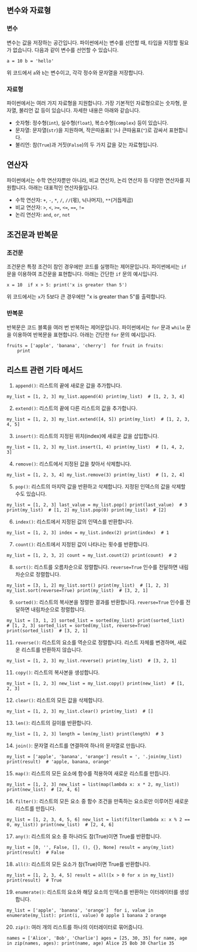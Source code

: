 ## 변수와 자료형

### 변수

변수는 값을 저장하는 공간입니다. 파이썬에서는 변수를 선언할 때, 타입을 지정할 필요가 없습니다. 다음과 같이 변수를 선언할 수 있습니다.

`a = 10
b = 'hello'`

위 코드에서 `a`와 `b`는 변수이고, 각각 정수와 문자열을 저장합니다.

### 자료형

파이썬에서는 여러 가지 자료형을 지원합니다. 가장 기본적인 자료형으로는 숫자형, 문자열, 불리언 값 등이 있습니다. 자세한 내용은 아래와 같습니다.

- 숫자형: 정수형(`int`), 실수형(`float`), 복소수형(`complex`) 등이 있습니다.
- 문자열: 문자열(`str`)을 지원하며, 작은따옴표(`'`)나 큰따옴표(`"`)로 감싸서 표현합니다.
- 불리언: 참(`True`)과 거짓(`False`)의 두 가지 값을 갖는 자료형입니다.

## 연산자

파이썬에서는 수학 연산자뿐만 아니라, 비교 연산자, 논리 연산자 등 다양한 연산자를 지원합니다. 아래는 대표적인 연산자들입니다.

- 수학 연산자: `+`, `-`, `*`, `/`, `//`(몫), `%`(나머지), `**`(거듭제곱)
- 비교 연산자: `>`, `<`, `>=`, `<=`, `==`, `!=`
- 논리 연산자: `and`, `or`, `not`

## 조건문과 반복문

### 조건문

조건문은 특정 조건이 참인 경우에만 코드를 실행하는 제어문입니다. 파이썬에서는 `if` 문을 이용하여 조건문을 표현합니다. 아래는 간단한 `if` 문의 예시입니다.

`x = 10 
if x > 5: print('x is greater than 5') `

위 코드에서는 `x`가 5보다 큰 경우에만 "x is greater than 5"를 출력합니다.

### 반복문

반복문은 코드 블록을 여러 번 반복하는 제어문입니다. 파이썬에서는 `for` 문과 `while` 문을 이용하여 반복문을 표현합니다. 아래는 간단한 `for` 문의 예시입니다.

`fruits = ['apple', 'banana', 'cherry'] 
 for fruit in fruits:     
    print`

## 리스트 관련 기타 메서드

1. `append()`: 리스트의 끝에 새로운 값을 추가합니다.

`my_list = [1, 2, 3]
my_list.append(4)
print(my_list)  # [1, 2, 3, 4]` 



2. `extend()`: 리스트의 끝에 다른 리스트의 값을 추가합니다.

`my_list = [1, 2, 3]
my_list.extend([4, 5])
print(my_list)  # [1, 2, 3, 4, 5]`



3. `insert()`: 리스트의 지정된 위치(index)에 새로운 값을 삽입합니다.

`my_list = [1, 2, 3]
my_list.insert(1, 4)
print(my_list)  # [1, 4, 2, 3]`



4. `remove()`: 리스트에서 지정된 값을 찾아서 삭제합니다.

`my_list = [1, 2, 3, 4]
my_list.remove(3)
print(my_list)  # [1, 2, 4]`



5. `pop()`: 리스트의 마지막 값을 반환하고 삭제합니다. 지정된 인덱스의 값을 삭제할 수도 있습니다.

`my_list = [1, 2, 3]
last_value = my_list.pop()
print(last_value)  # 3
print(my_list)  # [1, 2]
my_list.pop(0)
print(my_list)  # [2]`



6. `index()`: 리스트에서 지정된 값의 인덱스를 반환합니다.

`my_list = [1, 2, 3]
index = my_list.index(2)
print(index)  # 1`



7. `count()`: 리스트에서 지정된 값이 나타나는 횟수를 반환합니다.

`my_list = [1, 2, 3, 2]
count = my_list.count(2)
print(count)  # 2`



8. `sort()`: 리스트를 오름차순으로 정렬합니다. `reverse=True` 인수를 전달하면 내림차순으로 정렬합니다.

`my_list = [3, 1, 2]
my_list.sort()
print(my_list)  # [1, 2, 3]
my_list.sort(reverse=True)
print(my_list)  # [3, 2, 1]`



9. `sorted()`: 리스트의 복사본을 정렬한 결과를 반환합니다. `reverse=True` 인수를 전달하면 내림차순으로 정렬합니다.

`my_list = [3, 1, 2]
sorted_list = sorted(my_list)
print(sorted_list)  # [1, 2, 3]
sorted_list = sorted(my_list, reverse=True)
print(sorted_list)  # [3, 2, 1]`



11. `reverse()`: 리스트의 요소를 역순으로 정렬합니다. 리스트 자체를 변경하며, 새로운 리스트를 반환하지 않습니다.

`my_list = [1, 2, 3]
my_list.reverse()
print(my_list)  # [3, 2, 1]`



11. `copy()`: 리스트의 복사본을 생성합니다.

`my_list = [1, 2, 3]
new_list = my_list.copy()
print(new_list)  # [1, 2, 3]`



12. `clear()`: 리스트의 모든 값을 삭제합니다.

`my_list = [1, 2, 3]
my_list.clear()
print(my_list)  # []`



13. `len()`: 리스트의 길이를 반환합니다.

`my_list = [1, 2, 3]
length = len(my_list)
print(length)  # 3`



14. `join()`: 문자열 리스트를 연결하여 하나의 문자열로 만듭니다.

`my_list = ['apple', 'banana', 'orange']
result = ', '.join(my_list)
print(result)  # 'apple, banana, orange'`



15. `map()`: 리스트의 모든 요소에 함수를 적용하여 새로운 리스트를 만듭니다.

`my_list = [1, 2, 3]
new_list = list(map(lambda x: x * 2, my_list))
print(new_list)  # [2, 4, 6]`



16. `filter()`: 리스트의 모든 요소 중 함수 조건을 만족하는 요소로만 이루어진 새로운 리스트를 만듭니다.

`my_list = [1, 2, 3, 4, 5, 6]
new_list = list(filter(lambda x: x % 2 == 0, my_list))
print(new_list)  # [2, 4, 6]`



17. `any()`: 리스트의 요소 중 하나라도 참(True)이면 True를 반환합니다.

`my_list = [0, '', False, [], (), {}, None]
result = any(my_list)
print(result)  # False`



18. `all()`: 리스트의 모든 요소가 참(True)이면 True를 반환합니다.

`my_list = [1, 2, 3, 4, 5]
result = all([x > 0 for x in my_list])
print(result)  # True`



19. `enumerate()`: 리스트의 요소와 해당 요소의 인덱스를 반환하는 이터레이터를 생성합니다.

`my_list = ['apple', 'banana', 'orange'] 
for i, value in enumerate(my_list):
 print(i, value)
0 apple
1 banana
2 orange`



20. `zip()`: 여러 개의 리스트를 하나의 이터레이터로 묶어줍니다.

`names = ['Alice', 'Bob', 'Charlie']
ages = [25, 30, 35]
for name, age in zip(names, ages):
    print(name, age)
Alice 25
Bob 30
Charlie 35`
